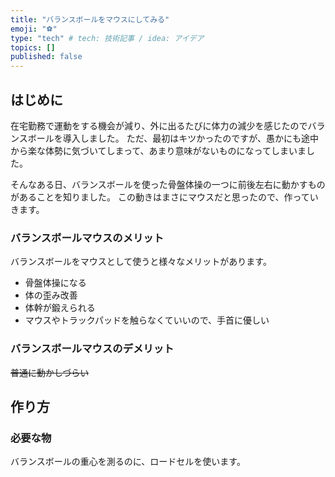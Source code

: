 ```yaml
---
title: "バランスボールをマウスにしてみる"
emoji: "⚽️"
type: "tech" # tech: 技術記事 / idea: アイデア
topics: []
published: false
---
```


## はじめに

在宅勤務で運動をする機会が減り、外に出るたびに体力の減少を感じたのでバランスボールを導入しました。
ただ、最初はキツかったのですが、愚かにも途中から楽な体勢に気づいてしまって、あまり意味がないものになってしまいました。

そんなある日、バランスボールを使った骨盤体操の一つに前後左右に動かすものがあることを知りました。
この動きはまさにマウスだと思ったので、作っていきます。

### バランスボールマウスのメリット

バランスボールをマウスとして使うと様々なメリットがあります。

- 骨盤体操になる
- 体の歪み改善
- 体幹が鍛えられる
- マウスやトラックパッドを触らなくていいので、手首に優しい

### バランスボールマウスのデメリット

~~普通に動かしづらい~~

## 作り方

### 必要な物

バランスボールの重心を測るのに、ロードセルを使います。
